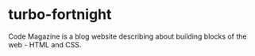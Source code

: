 # turbo-fortnight
Code Magazine is a blog website describing about building blocks of the web - HTML and CSS.
